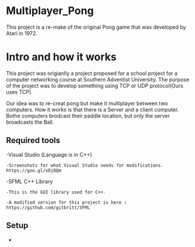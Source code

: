 # Multiplayer_Pong
This project is a re-make of the original Pong game that was developed by Atari in 1972.

# Intro and how it works
This project was origianlly a project proposed for a school project for a computer networking course at Southern Adventist University.
The purpose of the project was to develop something using TCP or UDP protocol(Ours uses TCP).


Our idea was to re-creat pong but make it multiplayer between two computers.
How it works is that there is a Server and a client computer. Bothe computers brodcast their paddle location,
but only the server broadcasts the Ball.



Required tools
--------------

-Visual Studio (Language is in C++)

	-Screenshots for what Visual Studio needs for modifications. https://goo.gl/vDj8Qm
-SFML C++ Library
	
	-This is the GUI library used for C++.
	
	-A modified version for this project is here : https://github.com/gitbritt/SFML

Setup
-----
-	
